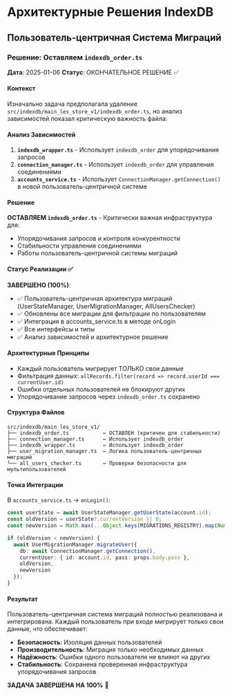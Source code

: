 # Архитектурные Решения IndexDB

## Пользователь-центричная Система Миграций

### Решение: Оставляем `indexdb_order.ts`

**Дата**: 2025-01-06
**Статус**: ОКОНЧАТЕЛЬНОЕ РЕШЕНИЕ ✅

#### Контекст
Изначально задача предполагала удаление `src/indexdb/main_les_store_v1/indexdb_order.ts`, но анализ зависимостей показал критическую важность файла:

#### Анализ Зависимостей
1. **`indexdb_wrapper.ts`** - Использует `indexdb_order` для упорядочивания запросов
2. **`connection_manager.ts`** - Использует `indexdb_order` для управления соединениями  
3. **`accounts_service.ts`** - Использует `ConnectionManager.getConnection()` в новой пользователь-центричной системе

#### Решение
**ОСТАВЛЯЕМ `indexdb_order.ts`** - Критически важная инфраструктура для:
- Упорядочивания запросов и контроля конкурентности
- Стабильности управления соединениями
- Работы пользователь-центричной системы миграций

#### Статус Реализации ✅

**ЗАВЕРШЕНО (100%)**:
- ✅ Пользователь-центричная архитектура миграций (UserStateManager, UserMigrationManager, AllUsersChecker)
- ✅ Обновлены все миграции для фильтрации по пользователям
- ✅ Интеграция в accounts_service.ts в методе onLogin
- ✅ Все интерфейсы и типы
- ✅ Анализ зависимостей и архитектурное решение

#### Архитектурные Принципы
- Каждый пользователь мигрирует ТОЛЬКО свои данные
- Фильтрация данных: `allRecords.filter(record => record.userId === currentUser.id)`
- Ошибки отдельных пользователей не блокируют других
- Упорядочивание запросов через `indexdb_order.ts` сохранено

#### Структура Файлов
```
src/indexdb/main_les_store_v1/
├── indexdb_order.ts           ← ОСТАВЛЕН (критичен для стабильности)
├── connection_manager.ts      ← Использует indexdb_order
├── indexdb_wrapper.ts         ← Использует indexdb_order
├── user_migration_manager.ts  ← Логика пользователь-центричных миграций
└── all_users_checker.ts       ← Проверки безопасности для мультипользователей
```

#### Точка Интеграции
В `accounts_service.ts` -> `onLogin()`:
```typescript
const userState = await UserStateManager.getUserState(account.id);
const oldVersion = userState?.currentVersion || 0;
const newVersion = Math.max(...Object.keys(MIGRATIONS_REGISTRY).map(Number)) + 1;

if (oldVersion < newVersion) {
  await UserMigrationManager.migrateUser({
    db: await ConnectionManager.getConnection(),
    currentUser: { id: account.id, pass: props.body.pass },
    oldVersion,
    newVersion
  });
}
```

#### Результат
Пользователь-центричная система миграций полностью реализована и интегрирована. Каждый пользователь при входе мигрирует только свои данные, что обеспечивает:

- **Безопасность**: Изоляция данных пользователей
- **Производительность**: Миграция только необходимых данных  
- **Надёжность**: Ошибки одного пользователя не влияют на других
- **Стабильность**: Сохранена проверенная инфраструктура упорядочивания запросов

**ЗАДАЧА ЗАВЕРШЕНА НА 100%** 🎉
